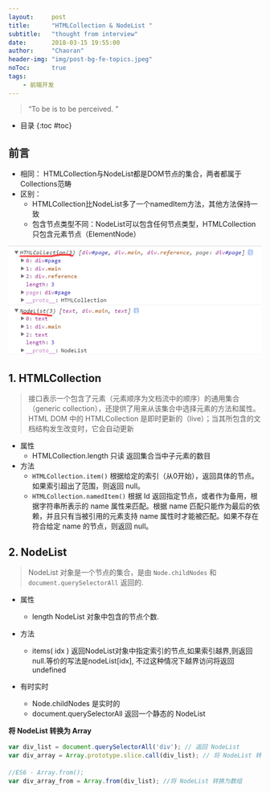 ```yaml
---
layout:     post
title:      "HTMLCollection & NodeList "
subtitle:   "thought from interview"
date:       2018-03-15 19:55:00
author:     "Chaoran"
header-img: "img/post-bg-fe-topics.jpeg"
noToc:      true
tags:
    - 前端开发
---
```


> “To be is to be perceived. ”

* 目录
{:toc #toc}

## 前言
* 相同：
    HTMLCollection与NodeList都是DOM节点的集合，两者都属于Collections范畴
* 区别：
    - HTMLCollection比NodeList多了一个namedItem方法，其他方法保持一致
    - 包含节点类型不同：NodeList可以包含任何节点类型，HTMLCollection只包含元素节点（ElementNode）

![collections](/img/in-post/post-html-nodes/collections.png)


## 1. HTMLCollection
> 接口表示一个包含了元素（元素顺序为文档流中的顺序）的通用集合（generic collection），还提供了用来从该集合中选择元素的方法和属性。
HTML DOM 中的 HTMLCollection 是即时更新的（live）；当其所包含的文档结构发生改变时，它会自动更新

* 属性
    - HTMLCollection.length 只读
    返回集合当中子元素的数目
* 方法
    - `HTMLCollection.item()`
根据给定的索引（从0开始），返回具体的节点。如果索引超出了范围，则返回 null。
    - `HTMLCollection.namedItem()`
    根据 Id 返回指定节点，或者作为备用，根据字符串所表示的 name 属性来匹配。根据 name 匹配只能作为最后的依赖，并且只有当被引用的元素支持 name 属性时才能被匹配。如果不存在符合给定 name 的节点，则返回 null。

## 2. NodeList
> NodeList 对象是一个节点的集合，是由 `Node.childNodes` 和 `document.querySelectorAll` 返回的.

* 属性
    - length
        NodeList 对象中包含的节点个数.
* 方法
    - items( idx )
        返回NodeList对象中指定索引的节点,如果索引越界,则返回null.等价的写法是nodeList[idx], 不过这种情况下越界访问将返回undefined

* 有时实时
    - Node.childNodes 是实时的
    - document.querySelectorAll 返回一个静态的 NodeList

**将 NodeList 转换为 Array**
```js
var div_list = document.querySelectorAll('div'); // 返回 NodeList
var div_array = Array.prototype.slice.call(div_list); // 将 NodeList 转换为数组

//ES6 - Array.from();
var div_array_from = Array.from(div_list); //将 NodeList 转换为数组
```

